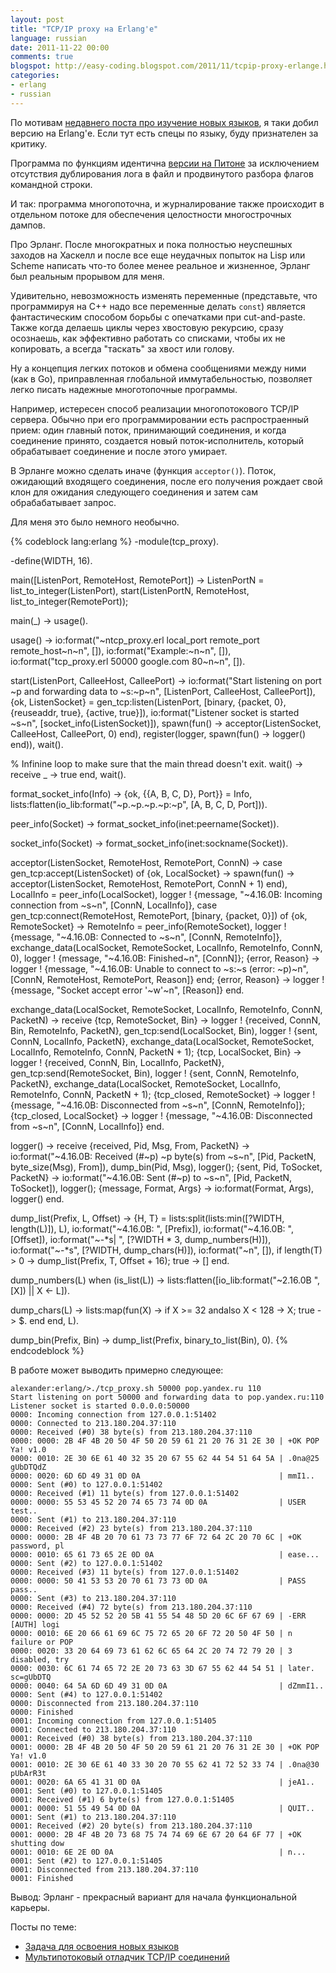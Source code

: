 ```yaml
---
layout: post
title: "TCP/IP proxy на Erlang'e"
language: russian
date: 2011-11-22 00:00
comments: true
blogspot: http://easy-coding.blogspot.com/2011/11/tcpip-proxy-erlange.html
categories: 
- erlang
- russian
---
```

По мотивам [недавнего поста про изучение новых языков][Задача для освоения новых языков], я таки добил версию на Erlang'е. Если тут есть спецы по языку, буду признателен за критику.

Программа по функциям идентична [версии на Питоне][Мультипотоковый отладчик TCP/IP соединений] за исключением отсутствия дублирования лога в файл и продвинутого разбора флагов командной строки.

И так: программа многопоточна, и журналирование также происходит в отдельном потоке для обеспечения целостности многострочных дампов.

Про Эрланг. После многократных и пока полностью неуспешных заходов на Хаскелл и после все еще неудачных попыток на Lisp или Scheme написать что-то более менее реальное и жизненное, Эрланг был реальным прорывом для меня.

Удивительно, невозможность изменять переменные (представьте, что программируя на С++ надо все переменные делать `const`) является фантастическим способом борьбы с опечатками при cut-and-paste. Также когда делаешь циклы через хвостовую рекурсию, сразу осознаешь, как эффективно работать со списками, чтобы их не копировать, а всегда "таскать" за хвост или голову.

Ну а концепция легких потоков и обмена сообщениями между ними (как в Go), приправленная глобальной иммутабельностью, позволяет легко писать надежные многотопочные программы.

Например, истересен способ реализации многопотокового TCP/IP сервера. Обычно при его программировании есть распростраенный прием: один главный поток, принимающий соединения, и когда соединение принято, создается новый поток-исполнитель, который обрабатывает соединение и после этого умирает.

В Эрланге можно сделать иначе (функция `acceptor()`). Поток, ожидающий входящего соединения, после его получения рождает свой клон для ожидания следующего соединения и затем сам обрабабатывает запрос.

Для меня это было немного необычно.

{% codeblock lang:erlang %}
-module(tcp_proxy).

-define(WIDTH, 16).

main([ListenPort, RemoteHost, RemotePort]) ->
    ListenPortN = list_to_integer(ListenPort),
    start(ListenPortN, RemoteHost, list_to_integer(RemotePort));

main(_) -> usage().

usage() ->
    io:format("~ntcp_proxy.erl local_port remote_port remote_host~n~n", []),
    io:format("Example:~n~n", []),
    io:format("tcp_proxy.erl 50000 google.com 80~n~n", []).

start(ListenPort, CalleeHost, CalleePort) ->
    io:format("Start listening on port ~p and forwarding data to ~s:~p~n",
              [ListenPort, CalleeHost, CalleePort]),
    {ok, ListenSocket} = gen_tcp:listen(ListenPort, [binary, {packet, 0},
                                                    {reuseaddr, true},
                                                    {active, true}]),
    io:format("Listener socket is started ~s~n", [socket_info(ListenSocket)]),
    spawn(fun() -> acceptor(ListenSocket, CalleeHost, CalleePort, 0) end),
    register(logger, spawn(fun() -> logger() end)),
    wait().

% Infinine loop to make sure that the main thread doesn't exit.
wait() -> receive _ -> true end, wait().

format_socket_info(Info) ->
    {ok, {\{A, B, C, D}, Port}} = Info,
    lists:flatten(io_lib:format("~p.~p.~p.~p:~p", [A, B, C, D, Port])).

peer_info(Socket) -> format_socket_info(inet:peername(Socket)).

socket_info(Socket) -> format_socket_info(inet:sockname(Socket)).

acceptor(ListenSocket, RemoteHost, RemotePort, ConnN) ->
    case gen_tcp:accept(ListenSocket) of
      {ok, LocalSocket} ->
          spawn(fun() -> acceptor(ListenSocket, RemoteHost, RemotePort, ConnN + 1) end),
          LocalInfo = peer_info(LocalSocket),
          logger ! {message, "~4.16.0B: Incoming connection from ~s~n", [ConnN, LocalInfo]},
          case gen_tcp:connect(RemoteHost, RemotePort, [binary, {packet, 0}]) of
            {ok, RemoteSocket} ->
              RemoteInfo = peer_info(RemoteSocket),
              logger ! {message, "~4.16.0B: Connected to ~s~n", [ConnN, RemoteInfo]},
              exchange_data(LocalSocket, RemoteSocket, LocalInfo, RemoteInfo, ConnN, 0),
              logger ! {message, "~4.16.0B: Finished~n", [ConnN]};
            {error, Reason} ->
              logger ! {message, "~4.16.0B: Unable to connect to ~s:~s (error: ~p)~n",
                       [ConnN, RemoteHost, RemotePort, Reason]}
          end;
      {error, Reason} ->
          logger ! {message, "Socket accept error '~w'~n", [Reason]}
    end.

exchange_data(LocalSocket, RemoteSocket, LocalInfo, RemoteInfo, ConnN, PacketN) ->
    receive
        {tcp, RemoteSocket, Bin} ->
            logger ! {received, ConnN, Bin, RemoteInfo, PacketN},
            gen_tcp:send(LocalSocket, Bin),
            logger ! {sent, ConnN, LocalInfo, PacketN},
            exchange_data(LocalSocket, RemoteSocket, LocalInfo, RemoteInfo, ConnN, PacketN + 1);
        {tcp, LocalSocket, Bin} ->
            logger ! {received, ConnN, Bin, LocalInfo, PacketN},
            gen_tcp:send(RemoteSocket, Bin),
            logger ! {sent, ConnN, RemoteInfo, PacketN},
            exchange_data(LocalSocket, RemoteSocket, LocalInfo, RemoteInfo, ConnN, PacketN + 1);
        {tcp_closed, RemoteSocket} ->
            logger ! {message, "~4.16.0B: Disconnected from ~s~n", [ConnN, RemoteInfo]};
        {tcp_closed, LocalSocket} ->
            logger ! {message, "~4.16.0B: Disconnected from ~s~n", [ConnN, LocalInfo]}
    end.

logger() ->
    receive
        {received, Pid, Msg, From, PacketN} ->
            io:format("~4.16.0B: Received (#~p) ~p byte(s) from ~s~n",
                      [Pid, PacketN, byte_size(Msg), From]),
            dump_bin(Pid, Msg),
            logger();
        {sent, Pid, ToSocket, PacketN} ->
            io:format("~4.16.0B: Sent (#~p) to ~s~n", [Pid, PacketN, ToSocket]),
            logger();
        {message, Format, Args} ->
            io:format(Format, Args),
            logger()
    end.

dump_list(Prefix, L, Offset) ->
    {H, T} = lists:split(lists:min([?WIDTH, length(L)]), L),
    io:format("~4.16.0B: ", [Prefix]),
    io:format("~4.16.0B: ", [Offset]),
    io:format("~-*s| ", [?WIDTH * 3, dump_numbers(H)]),
    io:format("~-*s", [?WIDTH, dump_chars(H)]),
    io:format("~n", []),
    if length(T) > 0 -> dump_list(Prefix, T, Offset + 16); true -> [] end.

dump_numbers(L) when (is_list(L)) ->
    lists:flatten([io_lib:format("~2.16.0B ", [X]) || X <- L]).

dump_chars(L) ->
    lists:map(fun(X) ->
                if X >= 32 andalso X < 128 -> X;
                   true -> $.
                end
              end, L).

dump_bin(Prefix, Bin) ->
    dump_list(Prefix, binary_to_list(Bin), 0).
{% endcodeblock %}

В работе может выводить примерно следующее:

    alexander:erlang/>./tcp_proxy.sh 50000 pop.yandex.ru 110
    Start listening on port 50000 and forwarding data to pop.yandex.ru:110
    Listener socket is started 0.0.0.0:50000
    0000: Incoming connection from 127.0.0.1:51402
    0000: Connected to 213.180.204.37:110
    0000: Received (#0) 38 byte(s) from 213.180.204.37:110
    0000: 0000: 2B 4F 4B 20 50 4F 50 20 59 61 21 20 76 31 2E 30 | +OK POP Ya! v1.0
    0000: 0010: 2E 30 6E 61 40 32 35 20 67 55 62 44 54 51 64 5A | .0na@25 gUbDTQdZ
    0000: 0020: 6D 6D 49 31 0D 0A                               | mmI1..
    0000: Sent (#0) to 127.0.0.1:51402
    0000: Received (#1) 11 byte(s) from 127.0.0.1:51402
    0000: 0000: 55 53 45 52 20 74 65 73 74 0D 0A                | USER test..
    0000: Sent (#1) to 213.180.204.37:110
    0000: Received (#2) 23 byte(s) from 213.180.204.37:110
    0000: 0000: 2B 4F 4B 20 70 61 73 73 77 6F 72 64 2C 20 70 6C | +OK password, pl
    0000: 0010: 65 61 73 65 2E 0D 0A                            | ease...
    0000: Sent (#2) to 127.0.0.1:51402
    0000: Received (#3) 11 byte(s) from 127.0.0.1:51402
    0000: 0000: 50 41 53 53 20 70 61 73 73 0D 0A                | PASS pass..
    0000: Sent (#3) to 213.180.204.37:110
    0000: Received (#4) 72 byte(s) from 213.180.204.37:110
    0000: 0000: 2D 45 52 52 20 5B 41 55 54 48 5D 20 6C 6F 67 69 | -ERR [AUTH] logi
    0000: 0010: 6E 20 66 61 69 6C 75 72 65 20 6F 72 20 50 4F 50 | n failure or POP
    0000: 0020: 33 20 64 69 73 61 62 6C 65 64 2C 20 74 72 79 20 | 3 disabled, try
    0000: 0030: 6C 61 74 65 72 2E 20 73 63 3D 67 55 62 44 54 51 | later. sc=gUbDTQ
    0000: 0040: 64 5A 6D 6D 49 31 0D 0A                         | dZmmI1..
    0000: Sent (#4) to 127.0.0.1:51402
    0000: Disconnected from 213.180.204.37:110
    0000: Finished
    0001: Incoming connection from 127.0.0.1:51405
    0001: Connected to 213.180.204.37:110
    0001: Received (#0) 38 byte(s) from 213.180.204.37:110
    0001: 0000: 2B 4F 4B 20 50 4F 50 20 59 61 21 20 76 31 2E 30 | +OK POP Ya! v1.0
    0001: 0010: 2E 30 6E 61 40 33 30 20 70 55 62 41 72 52 33 74 | .0na@30 pUbArR3t
    0001: 0020: 6A 65 41 31 0D 0A                               | jeA1..
    0001: Sent (#0) to 127.0.0.1:51405
    0001: Received (#1) 6 byte(s) from 127.0.0.1:51405
    0001: 0000: 51 55 49 54 0D 0A                               | QUIT..
    0001: Sent (#1) to 213.180.204.37:110
    0001: Received (#2) 20 byte(s) from 213.180.204.37:110
    0001: 0000: 2B 4F 4B 20 73 68 75 74 74 69 6E 67 20 64 6F 77 | +OK shutting dow
    0001: 0010: 6E 2E 0D 0A                                     | n...
    0001: Sent (#2) to 127.0.0.1:51405
    0001: Disconnected from 213.180.204.37:110
    0001: Finished

Вывод: Эрланг - прекрасный вариант для начала функциональной карьеры.

Посты по теме:

* [Задача для освоения новых языков][]
* [Мультипотоковый отладчик TCP/IP соединений][]

[Задача для освоения новых языков]: /blog/russian/2011/11/19/problem-to-try-new-languages/
[Мультипотоковый отладчик TCP/IP соединений]: /blog/russian/2009/09/04/multi-threaded-tcpip-debugger/
